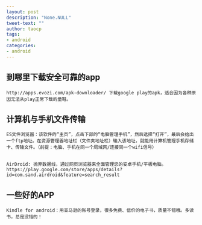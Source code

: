 ```yaml
---
layout: post
description: "None.NULL"
tweet-text: ""
author: taocp
tags:
- android
categories:
- android
---
```

到哪里下载安全可靠的app
-----------------------

    http://apps.evozi.com/apk-downloader/ 下载google play的apk，适合因为各种原因无法从play正常下载的童鞋。

计算机与手机文件传输
--------------------

    ES文件浏览器：该软件的“主页”，点击下部的“电脑管理手机”，然后选择“打开”，最后会给出一个ftp地址。在资源管理器地址栏（文件夹地址栏）输入该地址，就能用计算机管理手机存储卡、传输文件。（前提：电脑、手机在同一个局域网/连接同一个wifi信号）


    AirDroid: 抛弃数据线，通过网页浏览器来全面管理您的安卓手机/平板电脑。https://play.google.com/store/apps/details?id=com.sand.airdroid&feature=search_result


一些好的APP
-----------


    Kindle for android：用亚马逊的账号登录，很多免费、低价的电子书，质量不错哦。多读书，总是没错的！
